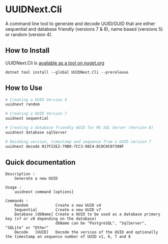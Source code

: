 # UUIDNext.Cli

A command line tool to generate and decode UUID/GUID that are either sequential and database friendly (versions 7 & 8), name based (versions  5) or random (version 4).

## How to Install

UUIDNext.Cli is [available as a tool on nuget.org](https://www.nuget.org/packages/UUIDNext.Cli/)

```text
dotnet tool install --global UUIDNext.Cli --prerelease
```

## How to Use

```bash
# Creating a UUID Version 4
uuidnext random

# Creating a UUID Version 7
uuidnext sequential

# Creating a database friendly UUID for MS SQL Server (Version 8)
uuidnext database sqlServer

# Decoding version, timestamp and sequence from a UUID version 7
uuidnext decode 017F22E2-79B0-7CC3-98C4-DC0C0C07398F
```

## Quick documentation

```text
Description : 
    Generate a new UUID

Usage : 
    uuidnext command [options]

Commands : 
    Random            Create a new UUID v4
    Sequential        Create a new UUID v7
    Database [dbName] Create a UUID to be used as a database primary key (v7 or v8 depending on the database)
                      dbName can be "PostgreSQL", "SqlServer", "SQLite" or "Other"
    Decode   [UUID]   Decode the versioo of the UUID and optionally the timestamp an sequence number of UUID v1, 6, 7 and 8
```
